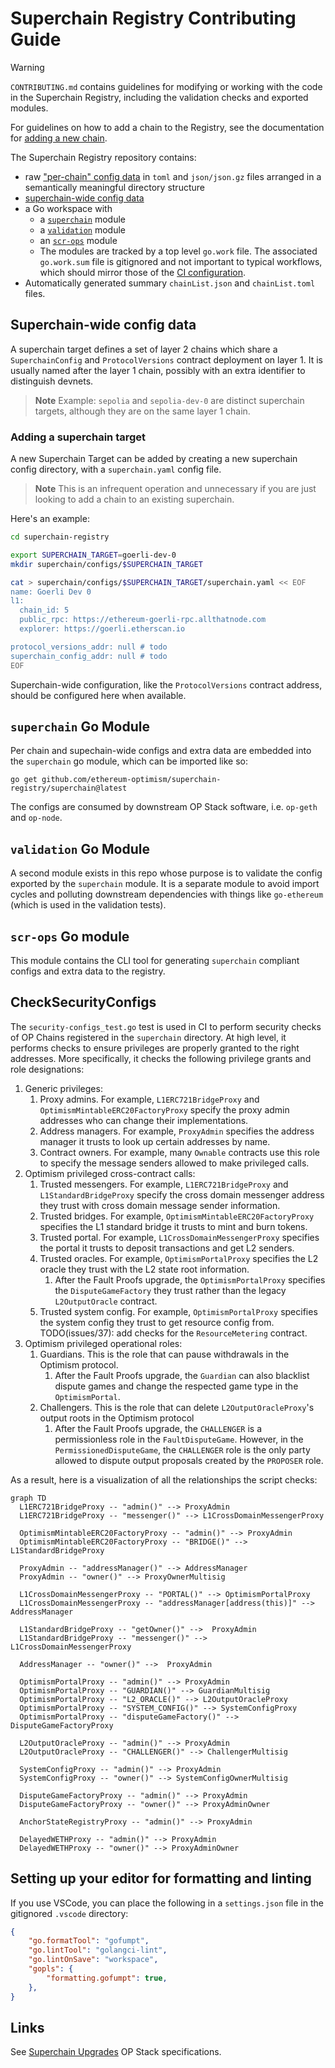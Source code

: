 # Superchain Registry Contributing Guide

> [!WARNING]
> `CONTRIBUTING.md` contains guidelines for modifying or working with the code in the Superchain Registry, including the validation checks and exported modules.
>
> For guidelines on how to add a chain to the Registry, see the documentation for [adding a new chain](docs/scr-ops.md#adding-a-chain).

The Superchain Registry repository contains:

- raw ["per-chain" config data](./README.md#3-understand-output) in `toml` and `json/json.gz` files arranged in a semantically meaningful directory structure
- [superchain-wide config data](#superchain-wide-config-data)
- a Go workspace with
  - a [`superchain`](#superchain-go-module) module
  - a [`validation`](#validation-go-module) module
  - an [`scr-ops`](#scr-ops-go-module) module
  - The modules are tracked by a top level `go.work` file. The associated `go.work.sum` file is gitignored and not important to typical workflows, which should mirror those of the [CI configuration](.circleci/config.yml).
- Automatically generated summary `chainList.json` and `chainList.toml` files.

## Superchain-wide config data

A superchain target defines a set of layer 2 chains which share a `SuperchainConfig` and `ProtocolVersions` contract deployment on layer 1. It is usually named after the layer 1 chain, possibly with an extra identifier to distinguish devnets.

> **Note**
> Example: `sepolia` and `sepolia-dev-0` are distinct superchain targets, although they are on the same layer 1 chain.

### Adding a superchain target

A new Superchain Target can be added by creating a new superchain config directory,
with a `superchain.yaml` config file.

> **Note**
> This is an infrequent operation and unnecessary if you are just looking to add a chain to an existing superchain.

Here's an example:

```bash
cd superchain-registry

export SUPERCHAIN_TARGET=goerli-dev-0
mkdir superchain/configs/$SUPERCHAIN_TARGET

cat > superchain/configs/$SUPERCHAIN_TARGET/superchain.yaml << EOF
name: Goerli Dev 0
l1:
  chain_id: 5
  public_rpc: https://ethereum-goerli-rpc.allthatnode.com
  explorer: https://goerli.etherscan.io

protocol_versions_addr: null # todo
superchain_config_addr: null # todo
EOF
```

Superchain-wide configuration, like the `ProtocolVersions` contract address, should be configured here when available.

## `superchain` Go Module

Per chain and supechain-wide configs and extra data are embedded into the `superchain` go module, which can be imported like so:

```shell
go get github.com/ethereum-optimism/superchain-registry/superchain@latest
```

The configs are consumed by downstream OP Stack software, i.e. `op-geth` and `op-node`.

## `validation` Go Module

A second module exists in this repo whose purpose is to validate the config exported by the `superchain` module. It is a separate module to avoid import cycles and polluting downstream dependencies with things like `go-ethereum` (which is used in the validation tests).

## `scr-ops` Go module

This module contains the CLI tool for generating `superchain` compliant configs and extra data to the registry.

## CheckSecurityConfigs

The `security-configs_test.go` test is used in CI to perform
security checks of OP Chains registered in the `superchain`
directory. At high level, it performs checks to ensure privileges are
properly granted to the right addresses. More specifically, it checks
the following privilege grants and role designations:

1. Generic privileges:
   1. Proxy admins. For example, `L1ERC721BridgeProxy` and
      `OptimismMintableERC20FactoryProxy` specify the proxy admin
      addresses who can change their implementations.
   2. Address managers. For example, `ProxyAdmin` specifies the
      address manager it trusts to look up certain addresses by name.
   3. Contract owners. For example, many `Ownable` contracts use this
      role to specify the message senders allowed to make privileged
      calls.
2. Optimism privileged cross-contract calls:
   1. Trusted messengers. For example, `L1ERC721BridgeProxy` and
      `L1StandardBridgeProxy` specify the cross domain messenger
      address they trust with cross domain message sender information.
   2. Trusted bridges. For example,
      `OptimismMintableERC20FactoryProxy` specifies the L1 standard
      bridge it trusts to mint and burn tokens.
   3. Trusted portal. For example, `L1CrossDomainMessengerProxy`
      specifies the portal it trusts to deposit transactions and get
      L2 senders.
   4. Trusted oracles. For example, `OptimismPortalProxy` specifies
      the L2 oracle they trust with the L2 state root information.
      1. After the Fault Proofs upgrade, the `OptimismPortalProxy` specifies the `DisputeGameFactory` they trust rather
      than the legacy `L2OutputOracle` contract.
   5. Trusted system config. For example, `OptimismPortalProxy`
      specifies the system config they trust to get resource config
      from. TODO(issues/37): add checks for the `ResourceMetering`
      contract.
3. Optimism privileged operational roles:
   1. Guardians. This is the role that can pause withdrawals in the
      Optimism protocol.
      1. After the Fault Proofs upgrade, the `Guardian` can also blacklist dispute games and change the respected game type
         in the `OptimismPortal`.
   2. Challengers. This is the role that can delete `L2OutputOracleProxy`'s output roots in the Optimism protocol
      1. After the Fault Proofs upgrade, the `CHALLENGER` is a permissionless role in the `FaultDisputeGame`. However,
         in the `PermissionedDisputeGame`, the `CHALLENGER` role is the only party allowed to dispute output proposals
         created by the `PROPOSER` role.

As a result, here is a visualization of all the relationships the script checks:

``` mermaid
graph TD
  L1ERC721BridgeProxy -- "admin()" --> ProxyAdmin
  L1ERC721BridgeProxy -- "messenger()" --> L1CrossDomainMessengerProxy

  OptimismMintableERC20FactoryProxy -- "admin()" --> ProxyAdmin
  OptimismMintableERC20FactoryProxy -- "BRIDGE()" --> L1StandardBridgeProxy

  ProxyAdmin -- "addressManager()" --> AddressManager
  ProxyAdmin -- "owner()" --> ProxyOwnerMultisig

  L1CrossDomainMessengerProxy -- "PORTAL()" --> OptimismPortalProxy
  L1CrossDomainMessengerProxy -- "addressManager[address(this)]" --> AddressManager

  L1StandardBridgeProxy -- "getOwner()" -->  ProxyAdmin
  L1StandardBridgeProxy -- "messenger()" --> L1CrossDomainMessengerProxy

  AddressManager -- "owner()" -->  ProxyAdmin

  OptimismPortalProxy -- "admin()" --> ProxyAdmin
  OptimismPortalProxy -- "GUARDIAN()" --> GuardianMultisig
  OptimismPortalProxy -- "L2_ORACLE()" --> L2OutputOracleProxy
  OptimismPortalProxy -- "SYSTEM_CONFIG()" --> SystemConfigProxy
  OptimismPortalProxy -- "disputeGameFactory()" --> DisputeGameFactoryProxy

  L2OutputOracleProxy -- "admin()" --> ProxyAdmin
  L2OutputOracleProxy -- "CHALLENGER()" --> ChallengerMultisig

  SystemConfigProxy -- "admin()" --> ProxyAdmin
  SystemConfigProxy -- "owner()" --> SystemConfigOwnerMultisig

  DisputeGameFactoryProxy -- "admin()" --> ProxyAdmin
  DisputeGameFactoryProxy -- "owner()" --> ProxyAdminOwner

  AnchorStateRegistryProxy -- "admin()" --> ProxyAdmin

  DelayedWETHProxy -- "admin()" --> ProxyAdmin
  DelayedWETHProxy -- "owner()" --> ProxyAdminOwner
```

## Setting up your editor for formatting and linting

If you use VSCode, you can place the following in a `settings.json` file in the gitignored `.vscode` directory:

```json
{
    "go.formatTool": "gofumpt",
    "go.lintTool": "golangci-lint",
    "go.lintOnSave": "workspace",
    "gopls": {
        "formatting.gofumpt": true,
    },
}
```

## Links

See [Superchain Upgrades] OP Stack specifications.

[Superchain Upgrades]: https://specs.optimism.io/protocol/superchain-upgrades.html

